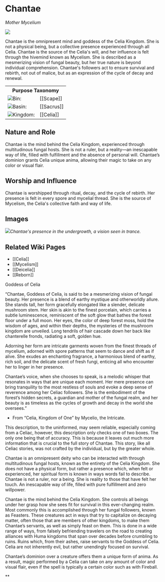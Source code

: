 <!-- wiki-header-section:start -->
# Chantae
_Mother Mycelium_

<img src="wiki_images/Chantae.png"><i></i></img>

Chantae is the omnipresent mind and goddess of the Celia Kingdom. She is not a physical being, but a collective presence experienced through all Celia. Chantae is the source of the Celia's will, and her influence is felt through the hivemind known as Mycelism. She is described as a mesmerizing vision of fungal beauty, but her true nature is beyond individual comprehension. Chantae's followers act to ensure survival and rebirth, not out of malice, but as an expression of the cycle of decay and renewal.

<!-- wiki-header-section:end -->

<!-- taxonomy-table-section:start -->
<div class="taxonomy-table">
  <table>
    <tr>
      <th colspan="3">Purpose Taxonomy</th>
    </tr>
    <tr>
      <td class="taxon-label"><img src="../svg/bin.svg" class="taxon-icon">Bin:</td>
      <td class="taxon-content" colspan="2">[[Scape]]</td>
    </tr>
    <tr>
      <td class="taxon-label"><img src="../svg/basin.svg" class="taxon-icon">Basin:</td>
      <td class="taxon-content" colspan="2">[[Sacrus]]</td>
    </tr>
    <tr>
      <td class="taxon-label"><img src="../svg/kingdom.svg" class="taxon-icon">Kingdom:</td>
      <td class="taxon-content" colspan="2">[[Celia]]</td>
    </tr>
  </table>
</div>
<!-- taxonomy-table-section:end -->

## Nature and Role
Chantae is the mind behind the Celia Kingdom, experienced through multitudinous fungal hosts. She is not a ruler, but a reality—an inescapable way of life, filled with fulfillment and the absence of personal will. Chantae’s dominion grants Celia unique anima, allowing their magic to take on any color or visual flair.

## Worship and Influence
Chantae is worshipped through ritual, decay, and the cycle of rebirth. Her presence is felt in every spore and mycelial thread. She is the source of Mycelism, the Celia's collective faith and way of life.

## Images
<img src="wiki_images/Chantae_detail.png"><i>Chantae's presence in the undergrowth, a vision seen in trance.</i></img>

## Related Wiki Pages
- [[Celia]]
- [[Mycelism]]
- [[Deicelia]]
- [[Reborn]]

<!-- not-for-live-publishing:start -->
<!-- obsidian-pull:start -->
Goddess of Celia

“Chantae, Goddess of Celia, is said to be a mesmerizing vision of fungal beauty. Her presence is a blend of earthy mystique and otherworldly allure. She stands tall, her form gracefully elongated like a slender, delicate mushroom stem. Her skin is akin to the finest porcelain, which carries a subtle luminescence, reminiscent of the soft glow that bathes the forest floor under a full moon. Her eyes, the color of deep forest moss, hold the wisdom of ages, and within their depths, the mysteries of the mushroom kingdom are unveiled. Long tendrils of hair cascade down her back like chanterelle fronds, radiating a soft, golden hue.

  

Adorning her form are intricate garments woven from the finest threads of mycelium, adorned with spore patterns that seem to dance and shift as if alive. She exudes an enchanting fragrance, a harmonious blend of earthy, rich soil, and the delicate scent of fresh fungi, enticing all who encounter her to linger in her presence. 

  

Chantae’s voice, when she chooses to speak, is a melodic whisper that resonates in ways that are unique each moment. Her mere presence can bring tranquility to the most restless of souls and evoke a deep sense of reverence among her Celiac followers. She is the embodiment of the forest’s hidden secrets, a guardian and mother of the fungal realm, and her beauty is as timeless as the cycles of growth and decay in the world she oversees.”

  

- From “Celia, Kingdom of One” by Mycelio, the Intricate.


  

This description, to the uninformed, may seem reliable, especially coming from a Celiac, however, this description only checks one of two boxes. The only one being that of accuracy. This is because it leaves out much more information that is crucial to the full story of Chantae. This story, like all Celiac stories, was not crafted by the individual, but by the greater whole.

  

Chantae is an omnipresent deity who can be interacted with through multitudinous fungal hosts, known as the entirety of the Celia Kingdom. She does not have a physical form, but rather a presence which, when felt or experienced, her spiritual form is known in ways words fail to describe. Chantae is not a ruler, nor a being. She is reality to those that have felt her touch. An inescapable way of life, filled with pure fulfillment and zero willpower. 

  

Chantae is the mind behind the Celia Kingdom. She controls all beings under her grasp how she sees fit for survival in this ever-changing realm. Most commonly this is accomplished through her fungal followers, known as Feasters. These creatures act in ways that try to capitalize on decaying matter, often those that are members of other kingdoms, to make them Chantae’s servants, as well as simply feast on them. This is done in a wide range of ways, from falsely befriending travelers on the road to creating alliances with Huma kingdoms that span over decades before crumbling to ruins. Ruins which, from their ashes, raise servants to the Goddess of Celia. Celia are not inherently evil, but rather unendingly focused on survival.

  

Chantae’s dominion over a creature offers them a unique form of anima. As a result, magic performed by a Celia can take on any amount of color and visual flair, even if the spell is typically a certain color such as with Fireball.

**
<!-- obsidian-pull:end -->
<!-- not-for-live-publishing:end -->